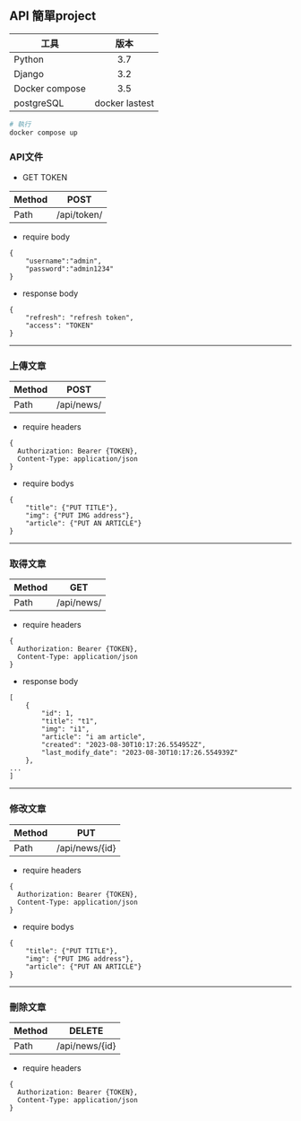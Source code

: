 ## API 簡單project
| 工具   |  版本|
|-------|:-----:|
| Python   | 3.7  |
| Django   | 3.2  |
| Docker compose   | 3.5  |
| postgreSQL   | docker lastest  |

```bash
# 執行
docker compose up
```

### API文件

* GET TOKEN

| Method   |  POST|
|-------|:-----:|
| Path   |  /api/token/  |

* require body
```
{
    "username":"admin",
    "password":"admin1234"
}
```

* response body
```
{
    "refresh": "refresh token",
    "access": "TOKEN"
}
```

---
### 上傳文章
| Method   |  POST|
|-------|:-----:|
| Path   |  /api/news/  |

* require headers
```
{
  Authorization: Bearer {TOKEN},
  Content-Type: application/json
}
```

* require bodys
```
{
    "title": {"PUT TITLE"},
    "img": {"PUT IMG address"},
    "article": {"PUT AN ARTICLE"}
}
```

---
### 取得文章
| Method   |  GET|
|-------|:-----:|
| Path   |  /api/news/  |

* require headers
```
{
  Authorization: Bearer {TOKEN},
  Content-Type: application/json
}
```

* response body
```
[
    {
        "id": 1,
        "title": "t1",
        "img": "i1",
        "article": "i am article",
        "created": "2023-08-30T10:17:26.554952Z",
        "last_modify_date": "2023-08-30T10:17:26.554939Z"
    },
...
]
```

---
### 修改文章
| Method   |  PUT|
|-------|:-----:|
| Path   |  /api/news/{id}  |

* require headers
```
{
  Authorization: Bearer {TOKEN},
  Content-Type: application/json
}
```

* require bodys
```
{
    "title": {"PUT TITLE"},
    "img": {"PUT IMG address"},
    "article": {"PUT AN ARTICLE"}
}
```

---
### 刪除文章
| Method   |  DELETE|
|-------|:-----:|
| Path   |  /api/news/{id}  |

* require headers
```
{
  Authorization: Bearer {TOKEN},
  Content-Type: application/json
}
```

